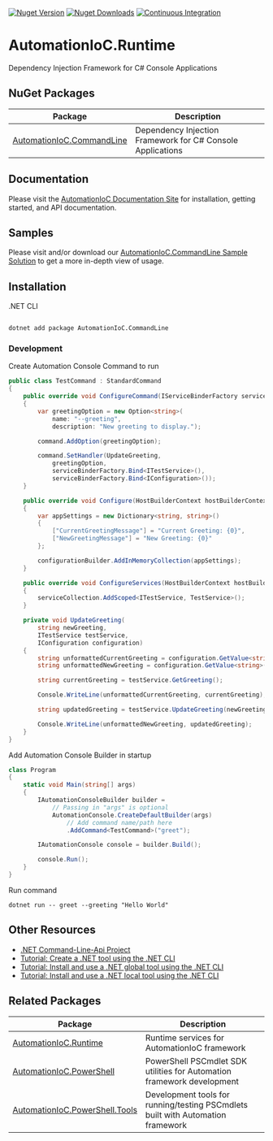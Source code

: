 [![Nuget Version](https://img.shields.io/nuget/v/AutomationIoC.CommandLine?logo=nuget)](https://www.nuget.org/packages/AutomationIoC.CommandLine)
[![Nuget Downloads](https://img.shields.io/nuget/dt/AutomationIoC.CommandLine?logo=nuget)](https://www.nuget.org/packages/AutomationIoC.CommandLine)
[![Continuous Integration](https://github.com/AutomationIoC/Automation/actions/workflows/continuous-integration.yml/badge.svg)](https://github.com/AutomationIoC/Automation/actions/workflows/continuous-integration.yml)

# AutomationIoC.Runtime

Dependency Injection Framework for C# Console Applications

## NuGet Packages

| Package                                                                                | Description                                                |
| -------------------------------------------------------------------------------------- | ---------------------------------------------------------- |
| [AutomationIoC.CommandLine](https://www.nuget.org/packages/AutomationIoC.CommandLine/) | Dependency Injection Framework for C# Console Applications |

## Documentation

Please visit the [AutomationIoC Documentation Site](https://AutomationIoC.github.io/Automation/) for installation, getting started, and API documentation.

## Samples

Please visit and/or download our [AutomationIoC.CommandLine Sample Solution](https://github.com/AutomationIoC/Automation/tree/main/samples/CommandLineSample) to get a more in-depth view of usage.

## Installation

.NET CLI

```dotnetcli

dotnet add package AutomationIoC.CommandLine

```

### Development

Create Automation Console Command to run

```csharp
public class TestCommand : StandardCommand
{
    public override void ConfigureCommand(IServiceBinderFactory serviceBinderFactory, Command command)
    {
        var greetingOption = new Option<string>(
            name: "--greeting",
            description: "New greeting to display.");

        command.AddOption(greetingOption);

        command.SetHandler(UpdateGreeting,
            greetingOption,
            serviceBinderFactory.Bind<ITestService>(),
            serviceBinderFactory.Bind<IConfiguration>());
    }

    public override void Configure(HostBuilderContext hostBuilderContext, IConfigurationBuilder configurationBuilder)
    {
        var appSettings = new Dictionary<string, string>()
        {
            ["CurrentGreetingMessage"] = "Current Greeting: {0}",
            ["NewGreetingMessage"] = "New Greeting: {0}"
        };

        configurationBuilder.AddInMemoryCollection(appSettings);
    }

    public override void ConfigureServices(HostBuilderContext hostBuilderContext, IServiceCollection services)
    {
        serviceCollection.AddScoped<ITestService, TestService>();
    }

    private void UpdateGreeting(
        string newGreeting,
        ITestService testService,
        IConfiguration configuration)
    {
        string unformattedCurrentGreeting = configuration.GetValue<string>("CurrentGreetingMessage");
        string unformattedNewGreeting = configuration.GetValue<string>("NewGreetingMessage");

        string currentGreeting = testService.GetGreeting();

        Console.WriteLine(unformattedCurrentGreeting, currentGreeting);

        string updatedGreeting = testService.UpdateGreeting(newGreeting);

        Console.WriteLine(unformattedNewGreeting, updatedGreeting);
    }
}
```

Add Automation Console Builder in startup

```csharp
class Program
{
    static void Main(string[] args)
    {
        IAutomationConsoleBuilder builder =
            // Passing in "args" is optional
            AutomationConsole.CreateDefaultBuilder(args)
                // Add command name/path here
                .AddCommand<TestCommand>("greet");

        IAutomationConsole console = builder.Build();

        console.Run();
    }
}
```

Run command

```dotnetcli
dotnet run -- greet --greeting "Hello World"
```

## Other Resources

- [.NET Command-Line-Api Project](https://github.com/dotnet/command-line-api)
- [Tutorial: Create a .NET tool using the .NET CLI](https://learn.microsoft.com/en-us/dotnet/core/tools/global-tools-how-to-create)
- [Tutorial: Install and use a .NET global tool using the .NET CLI](https://learn.microsoft.com/en-us/dotnet/core/tools/global-tools-how-to-use)
- [Tutorial: Install and use a .NET local tool using the .NET CLI](https://learn.microsoft.com/en-us/dotnet/core/tools/local-tools-how-to-use)

## Related Packages

| Package                                                                                          | Description                                                                     |
| ------------------------------------------------------------------------------------------------ | ------------------------------------------------------------------------------- |
| [AutomationIoC.Runtime](https://www.nuget.org/packages/AutomationIoC.Runtime/)                   | Runtime services for AutomationIoC framework                                    |
| [AutomationIoC.PowerShell](https://www.nuget.org/packages/AutomationIoC.PowerShell/)             | PowerShell PSCmdlet SDK utilities for Automation framework development          |
| [AutomationIoC.PowerShell.Tools](https://www.nuget.org/packages/AutomationIoC.PowerShell.Tools/) | Development tools for running/testing PSCmdlets built with Automation framework |
